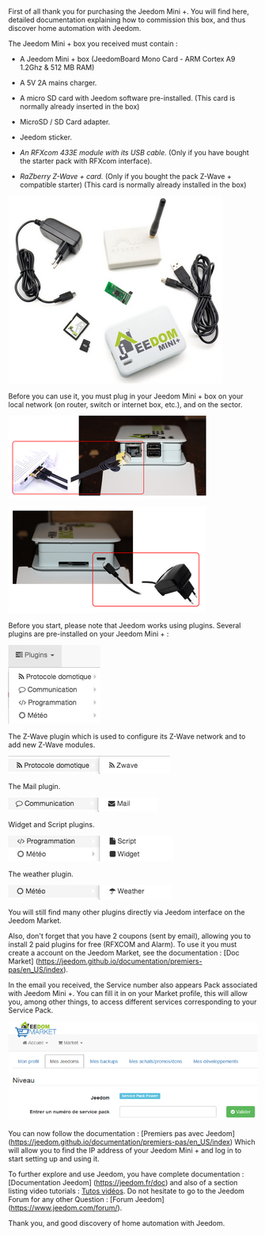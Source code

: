 First of all thank you for purchasing the Jeedom Mini +. You will find here,
detailed documentation explaining how to commission this
box, and thus discover home automation with Jeedom.

The Jeedom Mini + box you received must contain :

-   A Jeedom Mini + box (JeedomBoard Mono Card - ARM Cortex A9 1.2Ghz
    & 512 MB RAM)

-   A 5V 2A mains charger.

-   A micro SD card with Jeedom software pre-installed. (This
    card is normally already inserted in the box)

-   MicroSD / SD Card adapter.

-   Jeedom sticker.

-   *An RFXcom 433E module with its USB cable.* (Only if you have
    bought the starter pack with RFXcom interface).

-   *RaZberry Z-Wave + card.* (Only if you bought the pack
    Z-Wave + compatible starter) (This card is normally already
    installed in the box)

![mini.demarrage01](images/mini.demarrage01.png)

Before you can use it, you must plug in your Jeedom Mini + box
on your local network (on router, switch or internet box, etc.), and
on the sector.

![mini.demarrage02](images/mini.demarrage02.png)

![mini.demarrage03](images/mini.demarrage03.png)

Before you start, please note that Jeedom works using
plugins. Several plugins are pre-installed on your Jeedom Mini + :

![mini.demarrage04](images/mini.demarrage04.png)

The Z-Wave plugin which is used to configure its Z-Wave network and to add
new Z-Wave modules.

![mini.demarrage05](images/mini.demarrage05.png)

The Mail plugin.

![mini.demarrage06](images/mini.demarrage06.png)

Widget and Script plugins.

![mini.demarrage07](images/mini.demarrage07.png)

The weather plugin.

![mini.demarrage08](images/mini.demarrage08.png)

You will still find many other plugins directly via
Jeedom interface on the Jeedom Market.

Also, don't forget that you have 2 coupons
(sent by email), allowing you to install 2 paid plugins
for free (RFXCOM and Alarm). To use it you must create a
account on the Jeedom Market, see the documentation : [Doc
Market] (https://jeedom.github.io/documentation/premiers-pas/en_US/index).

In the email you received, the Service number also appears
Pack associated with Jeedom Mini +. You can fill it in on your
Market profile, this will allow you, among other things, to access
different services corresponding to your Service Pack.

![mini.demarrage09](images/mini.demarrage09.png)

You can now follow the documentation : [Premiers pas avec
Jeedom] (https://jeedom.github.io/documentation/premiers-pas/en_US/index)
Which will allow you to find the IP address of your Jeedom Mini + and
log in to start setting up and using it.

To further explore and use Jeedom, you have
complete documentation : [Documentation
Jeedom] (https://jeedom.fr/doc) and also of a section listing
video tutorials : [Tutos vidéos](https://jeedom.github.io/documentation/presentation/en_US/index#tocAnchor-1-3).
Do not hesitate to go to the Jeedom Forum for any other
Question : [Forum Jeedom] (https://www.jeedom.com/forum/).

Thank you, and good discovery of home automation with Jeedom.
